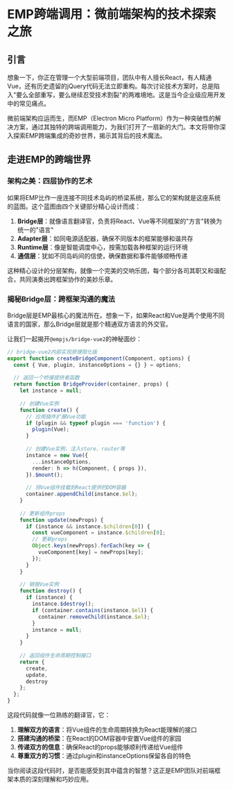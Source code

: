 # EMP跨端调用：微前端架构的技术探索之旅

## 引言

想象一下，你正在管理一个大型前端项目，团队中有人擅长React，有人精通Vue，还有历史遗留的jQuery代码无法立即重构。每次讨论技术方案时，总是陷入"要么全部重写，要么继续忍受技术割裂"的两难境地。这是当今企业级应用开发中的常见痛点。

微前端架构应运而生，而EMP（Electron Micro Platform）作为一种突破性的解决方案，通过其独特的跨端调用能力，为我们打开了一扇新的大门。本文将带你深入探索EMP跨端集成的奇妙世界，揭示其背后的技术魔法。

## 走进EMP的跨端世界

### 架构之美：四层协作的艺术

如果将EMP比作一座连接不同技术岛屿的桥梁系统，那么它的架构就是这座系统的蓝图。这个蓝图由四个关键部分精心设计而成：

1. **Bridge层**：就像语言翻译官，负责将React、Vue等不同框架的"方言"转换为统一的"语言"
2. **Adapter层**：如同电源适配器，确保不同版本的框架能够和谐共存
3. **Runtime层**：像是智能调度中心，按需加载各种框架的运行环境
4. **通信层**：犹如不同岛屿间的信使，确保数据和事件能够顺畅传递

这种精心设计的分层架构，就像一个完美的交响乐团，每个部分各司其职又和谐配合，共同演奏出跨框架协作的美妙乐章。

### 揭秘Bridge层：跨框架沟通的魔法

Bridge层是EMP最核心的魔法所在。想象一下，如果React和Vue是两个使用不同语言的国家，那么Bridge层就是那个精通双方语言的外交官。

让我们一起揭开`@empjs/bridge-vue2`的神秘面纱：

```typescript
// bridge-vue2内部实现原理简化版
export function createBridgeComponent(Component, options) {
  const { Vue, plugin, instanceOptions = {} } = options;
  
  // 返回一个桥接提供者函数
  return function BridgeProvider(container, props) {
    let instance = null;
    
    // 创建Vue实例
    function create() {
      // 应用插件扩展Vue功能
      if (plugin && typeof plugin === 'function') {
        plugin(Vue);
      }
      
      // 创建Vue实例，注入store、router等
      instance = new Vue({
        ...instanceOptions,
        render: h => h(Component, { props }),
      }).$mount();
      
      // 将Vue组件挂载到React提供的DOM容器
      container.appendChild(instance.$el);
    }
    
    // 更新组件props
    function update(newProps) {
      if (instance && instance.$children[0]) {
        const vueComponent = instance.$children[0];
        // 更新props
        Object.keys(newProps).forEach(key => {
          vueComponent[key] = newProps[key];
        });
      }
    }
    
    // 销毁Vue实例
    function destroy() {
      if (instance) {
        instance.$destroy();
        if (container.contains(instance.$el)) {
          container.removeChild(instance.$el);
        }
        instance = null;
      }
    }
    
    // 返回组件生命周期控制接口
    return {
      create,
      update,
      destroy
    };
  };
}
```

这段代码就像一位熟练的翻译官，它：

1. **理解双方的语言**：将Vue组件的生命周期转换为React能理解的接口
2. **搭建沟通的桥梁**：在React的DOM容器中安置Vue组件的家园
3. **传递双方的信息**：确保React的props能够顺利传递给Vue组件
4. **尊重双方的习惯**：通过plugin和instanceOptions保留各自的特色

当你阅读这段代码时，是否能感受到其中蕴含的智慧？这正是EMP团队对前端框架本质的深刻理解和巧妙应用。